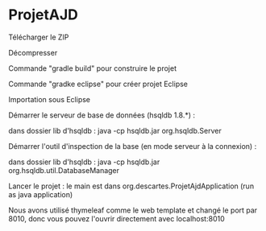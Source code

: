 # ProjetAJD

Télécharger le  ZIP

Décompresser

Commande "gradle build" pour construire le projet

Commande "gradke eclipse" pour créer projet Eclipse

Importation sous Eclipse

Démarrer le serveur de base de données (hsqldb 1.8.*)  :

dans dossier lib d'hsqldb : java -cp hsqldb.jar org.hsqldb.Server

Démarrer l'outil d'inspection de la base (en mode serveur à la connexion) :

dans dossier lib d'hsqldb : java -cp hsqldb.jar org.hsqldb.util.DatabaseManager

Lancer le projet : le main est dans org.descartes.ProjetAjdApplication (run as java application)

Nous avons utilisé thymeleaf comme le web template et changé le port par 8010, donc vous pouvez l'ouvrir directement avec localhost:8010

